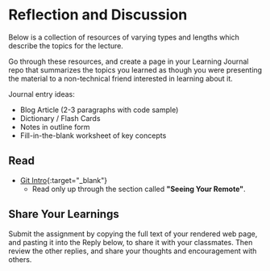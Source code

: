 # Reflection and Discussion

Below is a collection of resources of varying types and lengths which describe the topics for the lecture.  

Go through these resources, and create a page in your Learning Journal repo that summarizes the topics you learned as though you were presenting the material to a non-technical friend interested in learning about it.

Journal entry ideas:
* Blog Article (2-3 paragraphs with code sample)
* Dictionary / Flash Cards
* Notes in outline form
* Fill-in-the-blank worksheet of key concepts

## Read

- [Git Intro](https://blog.udemy.com/git-tutorial-a-comprehensive-guide/){:target="_blank"}
  - Read only up through the section called **"Seeing Your Remote"**.

## Share Your Learnings

Submit the assignment by copying the full text of your rendered web page, and pasting it into the Reply below, to share it with your classmates. Then review the other replies, and share your thoughts and encouragement with others. 
